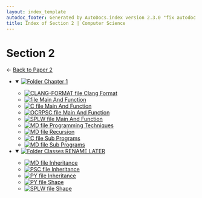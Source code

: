 ```yaml
---
layout: index_template
autodoc_footer: Generated by AutoDocs.index version 2.3.0 "fix autodoc failing if it already deleted the folders" ⓒ Starwort, 2020
title: Index of Section 2 | Computer Science
---
```


# **Section 2**

← [Back to Paper 2](..)

- <details open><summary><a href='./Paper_2/section_2/chapter_1'><img title='Folder' src='https://starwort.github.io/computer-science/icon-folder.png'> Chapter 1</a></summary>

  - [![CLANG-FORMAT file](https://img.icons8.com/windows/512/03dac6/file-configuration.png) Clang Format](./Paper_2/section_2/chapter_1/.clang-format)
  - [![ file](https://img.icons8.com/windows/512/03dac6/binary-file.png) Main And Function](./Paper_2/section_2/chapter_1/main_and_function)
  - [![C file](https://img.icons8.com/windows/512/03dac6/c.png) Main And Function](./Paper_2/section_2/chapter_1/main_and_function.c)
  - [![OCRPSC file](https://img.icons8.com/windows/512/03dac6/code-file.png) Main And Function](./Paper_2/section_2/chapter_1/main_and_function.ocrpsc)
  - [![SPLW file](https://starwort.github.io/computer-science/icon-splw.png) Main And Function](./Paper_2/section_2/chapter_1/main_and_function.splw)
  - [![MD file](https://img.icons8.com/windows/512/03dac6/regular-document.png) Programming Techniques](./Paper_2/section_2/chapter_1/programming_techniques.html)
  - [![MD file](https://img.icons8.com/windows/512/03dac6/regular-document.png) Recursion](./Paper_2/section_2/chapter_1/recursion.html)
  - [![C file](https://img.icons8.com/windows/512/03dac6/c.png) Sub Programs](./Paper_2/section_2/chapter_1/sub_programs.c)
  - [![MD file](https://img.icons8.com/windows/512/03dac6/regular-document.png) Sub Programs](./Paper_2/section_2/chapter_1/sub_programs.html)

  </details>
- <details open><summary><a href='./Paper_2/section_2/classes_RENAME_LATER'><img title='Folder' src='https://starwort.github.io/computer-science/icon-folder.png'> Classes RENAME LATER</a></summary>

  - [![MD file](https://img.icons8.com/windows/512/03dac6/regular-document.png) Inheritance](./Paper_2/section_2/classes_RENAME_LATER/inheritance.html)
  - [![PSC file](https://img.icons8.com/windows/512/03dac6/code-file.png) Inheritance](./Paper_2/section_2/classes_RENAME_LATER/inheritance.psc)
  - [![PY file](https://img.icons8.com/windows/512/03dac6/py.png) Inheritance](./Paper_2/section_2/classes_RENAME_LATER/inheritance.py)
  - [![PY file](https://img.icons8.com/windows/512/03dac6/py.png) Shape](./Paper_2/section_2/classes_RENAME_LATER/shape.py)
  - [![SPLW file](https://starwort.github.io/computer-science/icon-splw.png) Shape](./Paper_2/section_2/classes_RENAME_LATER/shape.splw)

  </details>
